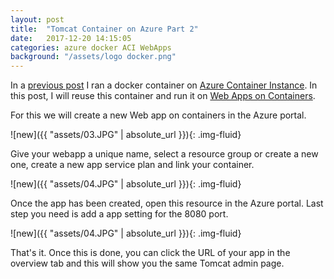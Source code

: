 ```yaml
---
layout: post
title:  "Tomcat Container on Azure Part 2"
date:   2017-12-20 14:15:05
categories: azure docker ACI WebApps
background: "/assets/logo docker.png"
---
```

In a [previous post][previous] I ran a docker container on [Azure Container Instance][aci]. In this post, I will reuse this container and run it on [Web Apps on Containers][webapps].

For this we will create a new Web app on containers in the Azure portal. 

![new]({{ "assets/03.JPG" | absolute_url }}){: .img-fluid}

Give your webapp a unique name, select a resource group or create a new one, create a new app service plan and link your container. 

![new]({{ "assets/04.JPG" | absolute_url }}){: .img-fluid}

Once the app has been created, open this resource in the Azure portal. Last step you need is add a app setting for the 8080 port. 

![new]({{ "assets/04.JPG" | absolute_url }}){: .img-fluid}

That's it. Once this is done, you can click the URL of your app in the overview tab and this will show you the same Tomcat admin page. 


[previous]: http://vermegi.github.io/azure/docker/aci/webapps/2017/12/20/tomcat-container-on-azure/
[aci]:        https://azure.microsoft.com/en-us/services/container-instances/ 
[webapps]:        https://docs.microsoft.com/en-us/azure/app-service/containers/